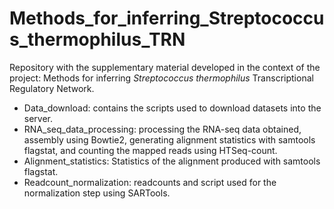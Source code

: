 # Methods_for_inferring_Streptococcus_thermophilus_TRN
Repository with the supplementary material developed in the context of the project: Methods for inferring *Streptococcus thermophilus* Transcriptional Regulatory Network. 

- Data_download: contains the scripts used to download datasets into the server. 
- RNA_seq_data_processing: processing the RNA-seq data obtained, assembly using Bowtie2, generating alignment statistics with samtools flagstat, and counting the mapped reads using HTSeq-count.
- Alignment_statistics: Statistics of the alignment produced with samtools flagstat. 
- Readcount_normalization: readcounts and script used for the normalization step using SARTools. 

